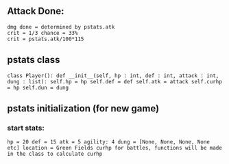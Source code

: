 ## Attack Done:
	dmg done = determined by pstats.atk
	crit = 1/3 chance = 33%
	crit = pstats.atk/100*115
	

  
  
## pstats class 
`class Player():
	def __init__(self, hp : int, def : int, attack : int, dung : list):
		self.hp = hp
		self.def = def
		self.atk = attack
		self.curhp = hp
		self.dun = dung`

## pstats initialization (for new game) 
### start stats:
`hp = 20
def = 15
atk = 5
agility: 4
dung = [None, None, None, None etc]
location = Green Fields
curhp for battles, functions will be made in the class to calculate curhp`
